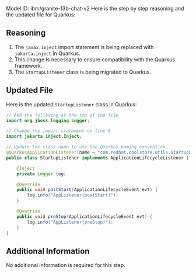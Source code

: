 Model ID: ibm/granite-13b-chat-v2
Here is the step by step reasoning and the updated file for Quarkus:

## Reasoning

1. The `javax.inject` import statement is being replaced with `jakarta.inject` in Quarkus.
2. This change is necessary to ensure compatibility with the Quarkus framework.
3. The `StartupListener` class is being migrated to Quarkus.

## Updated File

Here is the updated `StartupListener` class in Quarkus:

```java
// Add the following at the top of the file
import org.jboss.logging.Logger;

// Change the import statement on line 6
import jakarta.inject.Inject;

// Update the class name to use the Quarkus naming convention
@QuarkusApplicationListener(name = "com.redhat.coolstore.utils.StartupListener")
public class StartupListener implements ApplicationLifecycleListener {

    @Inject
    private Logger log;

    @Override
    public void postStart(ApplicationLifecycleEvent evt) {
        log.info("AppListener(postStart)");
    }

    @Override
    public void preStop(ApplicationLifecycleEvent evt) {
        log.info("AppListener(preStop)");
    }
}
```

## Additional Information

No additional information is required for this step.